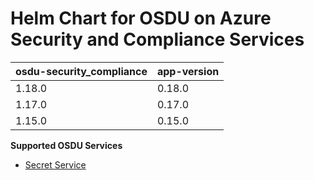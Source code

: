 # Helm Chart for OSDU on Azure Security and Compliance Services

| osdu-security_compliance  | app-version  |
| ------------------------- | ----------   |
| 1.18.0                    | 0.18.0       |
| 1.17.0                    | 0.17.0       |
| 1.15.0                    | 0.15.0       |


__Supported OSDU Services__

- [Secret Service](https://community.opengroup.org/osdu/platform/security-and-compliance/secret)
